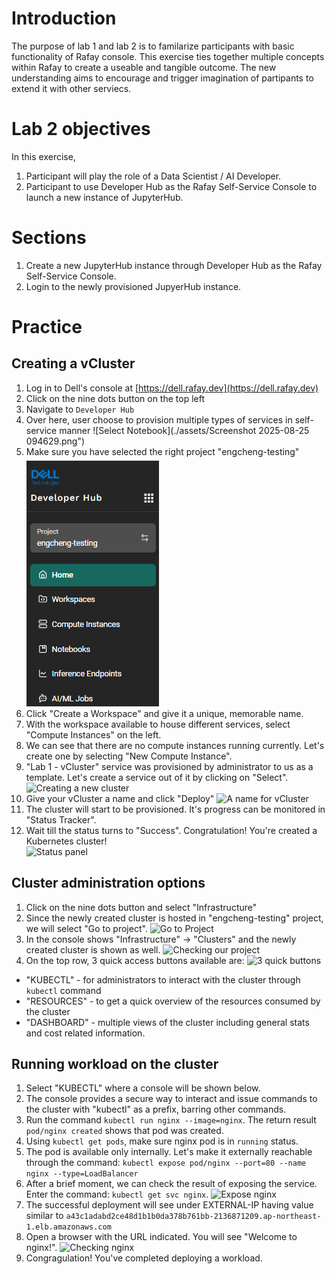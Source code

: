 # Introduction
The purpose of lab 1 and lab 2 is to familarize participants with basic functionality of Rafay console. 
This exercise ties together multiple concepts within Rafay to create a useable and tangible outcome.
The new understanding aims to encourage and trigger imagination of partipants to extend it with other serviecs.

# Lab 2 objectives
In this exercise, 
1. Participant will play the role of a Data Scientist / AI Developer.
2. Participant to use Developer Hub as the Rafay Self-Service Console to launch a new instance of JupyterHub. 

# Sections
1. Create a new JupyterHub instance through Developer Hub as the Rafay Self-Service Console.
2. Login to the newly provisioned JupyerHub instance.

# Practice
## Creating a vCluster
1. Log in to Dell's console at [https://dell.rafay.dev](https://dell.rafay.dev)
2. Click on the nine dots button on the top left
3. Navigate to `Developer Hub`
4. Over here, user choose to provision multiple types of services in self-service manner
![Select Notebook](./assets/Screenshot 2025-08-25 094629.png")
5. Make sure you have selected the right project "engcheng-testing" \
![Choose the right project](./assets/S1_5.png "Choose the right project")
6. Click "Create a Workspace" and give it a unique, memorable name.
7. With the workspace available to house different services, select "Compute Instances" on the left.
8. We can see that there are no compute instances running currently. Let's create one by selecting "New Compute Instance".
9. "Lab 1 - vCluster" service was provisioned by administrator to us as a template. Let's create a service out of it by clicking on "Select".
![Creating a new cluster](./assets/S1_9.png "Creating a new cluster")
10. Give your vCluster a name and click "Deploy"
![A name for vCluster](./assets/S1_10.png "Cluster name. Choose the right workspace")
11. The cluster will start to be provisioned. It's progress can be monitored in "Status Tracker".
12. Wait till the status turns to "Success". Congratulation! You're created a Kubernetes cluster! \
![Status panel](./assets/S1_12.png "Updating progress ... till Success!")

## Cluster administration options
1. Click on the nine dots button and select "Infrastructure"
2. Since the newly created cluster is hosted in "engcheng-testing" project, we will select "Go to project".
![Go to Project](./assets/S2_2.png "Selecting the right project")
3. In the console shows "Infrastructure" -> "Clusters" and the newly created cluster is shown as well. 
![Checking our project](./assets/S2_3png "Our newly created cluster is here!")
4. On the top row, 3 quick access buttons available are:
![3 quick buttons](./assets/S2_4.png "Quick access buttons")
  - "KUBECTL" - for administrators to interact with the cluster through `kubectl` command
  - "RESOURCES" - to get a quick overview of the resources consumed by the cluster
  - "DASHBOARD" - multiple views of the cluster including general stats and cost related information.

## Running workload on the cluster
1. Select "KUBECTL" where a console will be shown below.
2. The console provides a secure way to interact and issue commands to the cluster with "kubectl" as a prefix, barring other commands.
3. Run the command `kubectl run nginx --image=nginx`. The return result `pod/nginx created` shows that pod was created.
4. Using `kubectl get pods`, make sure nginx pod is in `running` status.
5. The pod is available only internally. Let's make it externally reachable through the command:
   `kubectl expose pod/nginx --port=80 --name nginx --type=LoadBalancer`
6. After a brief moment, we can check the result of exposing the service. Enter the command: `kubectl get svc nginx`.
![Expose nginx](./assets/S3_6.png "Exposing nginx service")
7. The successful deployment will see under EXTERNAL-IP having value similar to `a43c1adabd2ce48d1b1b0da378b761bb-2136871209.ap-northeast-1.elb.amazonaws.com`
8. Open a browser with the URL indicated. You will see "Welcome to nginx!".
![Checking nginx](./assets/S3_8.png "Verifying our setup.")
9. Congragulation! You've completed deploying a workload.
